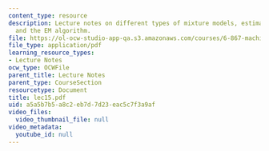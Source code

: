 ```yaml
---
content_type: resource
description: Lecture notes on different types of mixture models, estimating mixtures,
  and the EM algorithm.
file: https://ol-ocw-studio-app-qa.s3.amazonaws.com/courses/6-867-machine-learning-fall-2006/a5a5b7b5a8c2eb7d7d23eac5c7f3a9af_lec15.pdf
file_type: application/pdf
learning_resource_types:
- Lecture Notes
ocw_type: OCWFile
parent_title: Lecture Notes
parent_type: CourseSection
resourcetype: Document
title: lec15.pdf
uid: a5a5b7b5-a8c2-eb7d-7d23-eac5c7f3a9af
video_files:
  video_thumbnail_file: null
video_metadata:
  youtube_id: null
---
```

